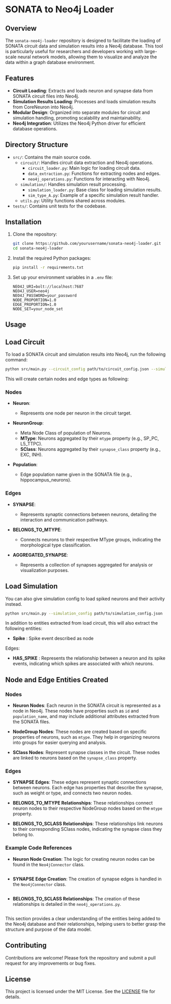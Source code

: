 # SONATA to Neo4j Loader

## Overview

The `sonata-neo4j-loader` repository is designed to facilitate the loading of SONATA circuit data and simulation results into a Neo4j database. This tool is particularly useful for researchers and developers working with large-scale neural network models, allowing them to visualize and analyze the data within a graph database environment.

## Features

- **Circuit Loading**: Extracts and loads neuron and synapse data from SONATA circuit files into Neo4j.
- **Simulation Results Loading**: Processes and loads simulation results from CoreNeuron into Neo4j.
- **Modular Design**: Organized into separate modules for circuit and simulation handling, promoting scalability and maintainability.
- **Neo4j Integration**: Utilizes the Neo4j Python driver for efficient database operations.

## Directory Structure

- `src/`: Contains the main source code.
  - `circuit/`: Handles circuit data extraction and Neo4j operations.
    - `circuit_loader.py`: Main logic for loading circuit data.
    - `data_extraction.py`: Functions for extracting nodes and edges.
    - `neo4j_operations.py`: Functions for interacting with Neo4j.
  - `simulation/`: Handles simulation result processing.
    - `simulation_loader.py`: Base class for loading simulation results.
    - `sim_type_A.py`: Example of a specific simulation result handler.
  - `utils.py`: Utility functions shared across modules.
- `tests/`: Contains unit tests for the codebase.

## Installation

1. Clone the repository:
   ```bash
   git clone https://github.com/yourusername/sonata-neo4j-loader.git
   cd sonata-neo4j-loader
   ```

2. Install the required Python packages:
   ```bash
   pip install -r requirements.txt
   ```

3. Set up your environment variables in a `.env` file:
   ```
   NEO4J_URI=bolt://localhost:7687
   NEO4J_USER=neo4j
   NEO4J_PASSWORD=your_password
   NODE_PROPORTION=1.0
   EDGE_PROPORTION=1.0
   NODE_SET=your_node_set
   ```

## Usage

## Load Circuit

To load a SONATA circuit and simulation results into Neo4j, run the following command:

```bash
python src/main.py --circuit_config path/to/circuit_config.json --simulation_config path/to/simulation_config.json
```

This will create certain nodes and edge types as following:

### Nodes

- **Neuron**: 
  - Represents one node per neuron in the circuit target.

- **NeuronGroup**: 
  - Meta Node Class of population of Neurons.
  - **MType**: Neurons aggregated by their `mtype` property (e.g., SP_PC, L5_TTPC).
  - **SClass**: Neurons aggregated by their `synapse_class` property (e.g., EXC, INH).

- **Population**: 
  - Edge population name given in the SONATA file (e.g., hippocampus_neurons).

### Edges

- **SYNAPSE**: 
  - Represents synaptic connections between neurons, detailing the interaction and communication pathways.

- **BELONGS_TO_MTYPE**: 
  - Connects neurons to their respective MType groups, indicating the morphological type classification.

- **AGGREGATED_SYNAPSE**: 
  - Represents a collection of synapses aggregated for analysis or visualization purposes.

## Load Simulation
 
You can also give simulation config to load spiked neurons and their activity instead.

```bash
python src/main.py --simulation_config path/to/simulation_config.json
```
In addition to entities extracted from load circuit, this will also extract the following entities:

- **Spike** :
    Spike event described as node 

Edges:

- **HAS_SPIKE** :
    Represents the relationship between a neuron and its spike events, indicating which spikes are associated with which neurons.


## Node and Edge Entities Created 

### Nodes

- **Neuron Nodes**: Each neuron in the SONATA circuit is represented as a node in Neo4j. These nodes have properties such as `id` and `population_name`, and may include additional attributes extracted from the SONATA files.

- **NodeGroup Nodes**: These nodes are created based on specific properties of neurons, such as `mtype`. They help in organizing neurons into groups for easier querying and analysis.

- **SClass Nodes**: Represent synapse classes in the circuit. These nodes are linked to neurons based on the `synapse_class` property.

### Edges

- **SYNAPSE Edges**: These edges represent synaptic connections between neurons. Each edge has properties that describe the synapse, such as weight or type, and connects two neuron nodes.

- **BELONGS_TO_MTYPE Relationships**: These relationships connect neuron nodes to their respective NodeGroup nodes based on the `mtype` property.

- **BELONGS_TO_SCLASS Relationships**: These relationships link neurons to their corresponding SClass nodes, indicating the synapse class they belong to.

### Example Code References

- **Neuron Node Creation**: The logic for creating neuron nodes can be found in the `Neo4jConnector` class.
  ```python:sonata_to_neo4j/src/neo4j_connector.py
  ```

- **SYNAPSE Edge Creation**: The creation of synapse edges is handled in the `Neo4jConnector` class.
  ```python:sonata_to_neo4j/src/neo4j_connector.py
  ```

- **BELONGS_TO_SCLASS Relationships**: The creation of these relationships is detailed in the `neo4j_operations.py`.
  ```python:sonata_to_neo4j/src/circuit/neo4j_operations.py
  ```

This section provides a clear understanding of the entities being added to the Neo4j database and their relationships, helping users to better grasp the structure and purpose of the data model.


## Contributing

Contributions are welcome! Please fork the repository and submit a pull request for any improvements or bug fixes.

## License

This project is licensed under the MIT License. See the [LICENSE](LICENSE) file for details.